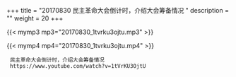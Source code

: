 +++
title = "20170830  民主革命大会倒计时，介绍大会筹备情况 "
description = ""
weight = 20
+++

{{< mymp3 mp3="20170830_1tvrku3ojtu.mp3" >}}

{{< mymp4 mp4="20170830_1tvrku3ojtu.mp4" >}}

     
     民主革命大会倒计时，介绍大会筹备情况 
     https://www.youtube.com/watch?v=1tVrKU3OjtU 
